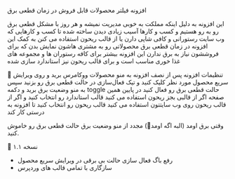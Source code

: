 افزونه فیلتر محصولات قابل فروش در زمان قطعی برق

این افزونه به دلیل اینکه مملکت به خوبی مدیریت نمیشه و هر روز با مشکل قطعی برق رو به رو هستیم و کسب و کارها آسیب زیادی دیدن ساخته شده تا کسب و کارهایی که وب سایت رستورانی و کافی شاپی دارن یا از قالب ریحون استفاده می کنن به کمک این افزونه در زمان قطعی برق محصولاتی رو به مشتری هاشون نمایش بدن که برای فروششون نیاز به برق ندارن
این افزونه بیشتر برای کافه رستوران ها و مجموعه های غذا خوری مناسب است و برای قالب ریحون نیز استاندارد سازی شده

📌 تنظیمات افزونه
پس از نصف افزونه به منو محصولات ووکامرس برید و روی ویرایش سریع محصول مورد نظر کلیک کنید و تیک  فعال‌سازی در حالت قطعی برق رو بزنید
سپس به منو وضعیت برق برید و دکمه toggle حالت قطعی برق رو فعال کنید
در پایین همین صفحه اگر از قالبی بجز ریحون استفاده می کنید قالب استاندارد رو انتخاب کنید
و اگر از قالب ریحون روی وب سایتتون استفاده می کنید قالب ریحون رو انتخاب کنید تا افزونه به درستی کار کند

وقتی برق اومد (البه اگه اومد🤣) مجدد از منو وضعیت برق حالت قطعی برق رو خاموش کنید.

🧨 نسخه ۱.۱
- رفع باگ فعال سازی حالت بی برقی در ویرایش سریع محصول
- سازگاری با تمامی قالب های وردپرس

